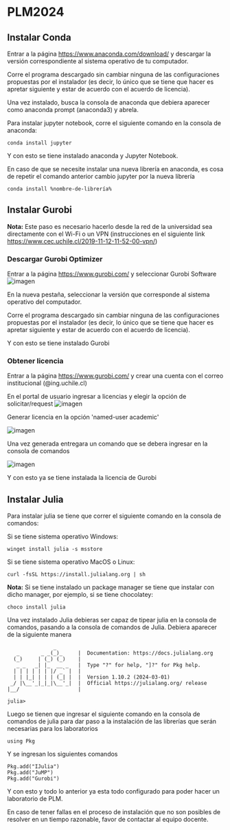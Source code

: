 # PLM2024

## Instalar Conda
Entrar a la página https://www.anaconda.com/download/ y descargar la versión correspondiente al sistema operativo
de tu computador. 

Corre el programa descargado sin cambiar ninguna de las configuraciones propuestas por el instalador (es decir, lo
único que se tiene que hacer es apretar siguiente y estar de acuerdo con el acuerdo de licencia).

Una vez instalado, busca la consola de anaconda que debiera aparecer como anaconda prompt (anaconda3) y abrela.

Para instalar jupyter notebook, corre el siguiente comando en la consola de anaconda:
```
conda install jupyter
```
Y con esto se tiene instalado anaconda y Jupyter Notebook.

En caso de que se necesite instalar una nueva librería en anaconda, es cosa de repetir el comando anterior cambio jupyter por la nueva librería
``` 
conda install %nombre-de-librería%
```

## Instalar Gurobi
**Nota:** Este paso es necesario hacerlo desde la red de la universidad sea directamente con el Wi-Fi o un VPN (instrucciones en el siguiente link https://www.cec.uchile.cl/2019-11-12-11-52-00-vpn/)

### Descargar Gurobi Optimizer

Entrar a la página https://www.gurobi.com/ y seleccionar Gurobi Software
![imagen](https://github.com/pelucaaam/PLM2024/assets/52426349/adefe3ed-cda3-45b5-afba-f2ae1a6cd2ea)

En la nueva pestaña, seleccionar la versión que corresponde al sistema operativo del computador.

Corre el programa descargado sin cambiar ninguna de las configuraciones propuestas por el instalador (es decir, lo
único que se tiene que hacer es apretar siguiente y estar de acuerdo con el acuerdo de licencia).

Y con esto se tiene instalado Gurobi

### Obtener licencia
Entrar a la página https://www.gurobi.com/ y crear una cuenta con el correo institucional (@ing.uchile.cl)

En el portal de usuario ingresar a licencias y elegir la opción de solicitar/request 
![imagen](https://github.com/pelucaaam/PLM2024/assets/52426349/d132eba2-360d-4577-a524-0c4f86e30277)


Generar licencia en la opción 'named-user academic'

![imagen](https://github.com/pelucaaam/PLM2024/assets/52426349/6105e12d-831d-48a7-9eec-45f6b7d0b57c)

Una vez generada entregara un comando que se debera ingresar en la consola de comandos 

![imagen](https://github.com/pelucaaam/PLM2024/assets/52426349/8bfe603b-340c-406f-963a-bcb812b628b7)

Y con esto ya se tiene instalada la licencia de Gurobi

## Instalar Julia 
Para instalar julia se tiene que correr el siguiente comando en la consola de comandos:

Si se tiene sistema operativo Windows:
```
winget install julia -s msstore
```

Si se tiene sistema operativo MacOS o Linux:
```
curl -fsSL https://install.julialang.org | sh
```
**Nota:** Si se tiene instalado un package manager se tiene que instalar con dicho manager, por ejemplo, si se tiene chocolatey:
```
choco install julia
```

Una vez instalado Julia debieras ser capaz de tipear julia en la consola de comandos, pasando a la consola de comandos de Julia.
Debiera aparecer de la siguiente manera

```
               _
   _       _ _(_)_     |  Documentation: https://docs.julialang.org
  (_)     | (_) (_)    |
   _ _   _| |_  __ _   |  Type "?" for help, "]?" for Pkg help.
  | | | | | | |/ _` |  |
  | | |_| | | | (_| |  |  Version 1.10.2 (2024-03-01)
 _/ |\__'_|_|_|\__'_|  |  Official https://julialang.org/ release
|__/                   |

julia>
```

Luego se tienen que ingresar el siguiente comando en la consola de comandos de julia para dar paso a la instalación de las librerías que serán necesarias para los laboratorios
```
using Pkg
```
Y se ingresan los siguientes comandos
```
Pkg.add("IJulia")
Pkg.add("JuMP")
Pkg.add("Gurobi")
```
Y con esto y todo lo anterior ya esta todo configurado para poder hacer un laboratorio de PLM.

En caso de tener fallas en el proceso de instalación que no son posibles de resolver en un tiempo razonable, favor de contactar al equipo docente.
